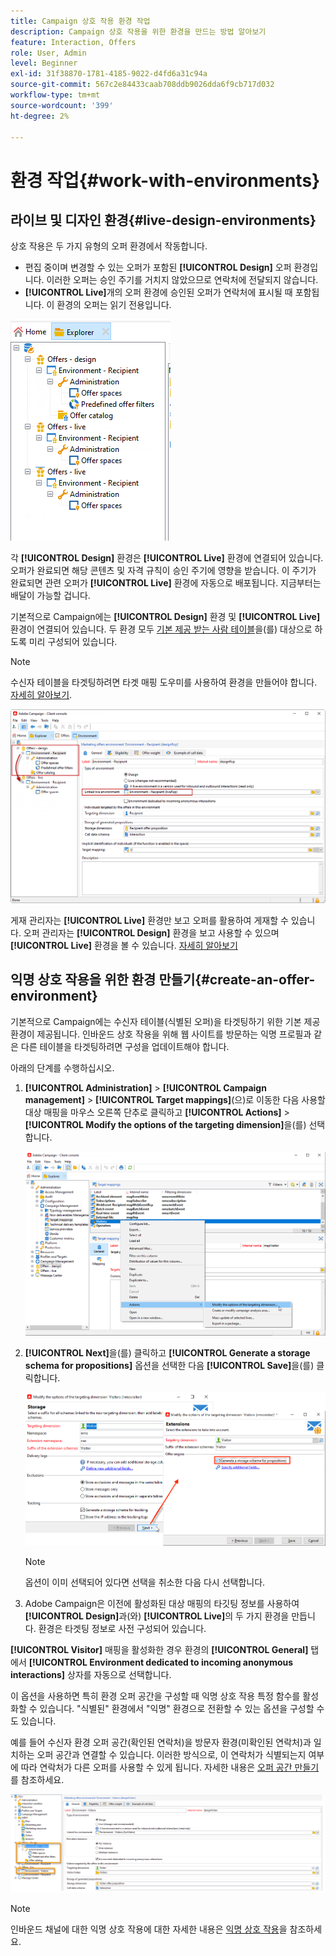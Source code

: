 ```yaml
---
title: Campaign 상호 작용 환경 작업
description: Campaign 상호 작용을 위한 환경을 만드는 방법 알아보기
feature: Interaction, Offers
role: User, Admin
level: Beginner
exl-id: 31f38870-1781-4185-9022-d4fd6a31c94a
source-git-commit: 567c2e84433caab708ddb9026dda6f9cb717d032
workflow-type: tm+mt
source-wordcount: '399'
ht-degree: 2%

---
```


# 환경 작업{#work-with-environments}

## 라이브 및 디자인 환경{#live-design-environments}

상호 작용은 두 가지 유형의 오퍼 환경에서 작동합니다.

* 편집 중이며 변경할 수 있는 오퍼가 포함된 **[!UICONTROL Design]** 오퍼 환경입니다. 이러한 오퍼는 승인 주기를 거치지 않았으므로 연락처에 전달되지 않습니다.
* **[!UICONTROL Live]**&#x200B;개의 오퍼 환경에 승인된 오퍼가 연락처에 표시될 때 포함됩니다. 이 환경의 오퍼는 읽기 전용입니다.

![](assets/offer_environments_overview_001.png)

각 **[!UICONTROL Design]** 환경은 **[!UICONTROL Live]** 환경에 연결되어 있습니다. 오퍼가 완료되면 해당 콘텐츠 및 자격 규칙이 승인 주기에 영향을 받습니다. 이 주기가 완료되면 관련 오퍼가 **[!UICONTROL Live]** 환경에 자동으로 배포됩니다. 지금부터는 배달이 가능할 겁니다.

기본적으로 Campaign에는 **[!UICONTROL Design]** 환경 및 **[!UICONTROL Live]** 환경이 연결되어 있습니다. 두 환경 모두 [기본 제공 받는 사람 테이블](../dev/datamodel.md#ootb-profiles)을(를) 대상으로 하도록 미리 구성되어 있습니다.

>[!NOTE]
>
>수신자 테이블을 타겟팅하려면 타겟 매핑 도우미를 사용하여 환경을 만들어야 합니다. [자세히 알아보기](#creating-an-offer-environment).

![](assets/offer_environments_overview_002.png)

게재 관리자는 **[!UICONTROL Live]** 환경만 보고 오퍼를 활용하여 게재할 수 있습니다. 오퍼 관리자는 **[!UICONTROL Design]** 환경을 보고 사용할 수 있으며 **[!UICONTROL Live]** 환경을 볼 수 있습니다. [자세히 알아보기](interaction-operators.md)

## 익명 상호 작용을 위한 환경 만들기{#create-an-offer-environment}

기본적으로 Campaign에는 수신자 테이블(식별된 오퍼)을 타겟팅하기 위한 기본 제공 환경이 제공됩니다. 인바운드 상호 작용을 위해 웹 사이트를 방문하는 익명 프로필과 같은 다른 테이블을 타겟팅하려면 구성을 업데이트해야 합니다.

아래의 단계를 수행하십시오.

1. **[!UICONTROL Administration]** > **[!UICONTROL Campaign management]** > **[!UICONTROL Target mappings]**(으)로 이동한 다음 사용할 대상 매핑을 마우스 오른쪽 단추로 클릭하고 **[!UICONTROL Actions]** > **[!UICONTROL Modify the options of the targeting dimension]**&#x200B;을(를) 선택합니다.

   ![](assets/offer_env_anonymous_001.png)

1. **[!UICONTROL Next]**&#x200B;을(를) 클릭하고 **[!UICONTROL Generate a storage schema for propositions]** 옵션을 선택한 다음 **[!UICONTROL Save]**&#x200B;을(를) 클릭합니다.

   ![](assets/offer_env_anonymous_002.png)

   >[!NOTE]
   >
   >옵션이 이미 선택되어 있다면 선택을 취소한 다음 다시 선택합니다.

1. Adobe Campaign은 이전에 활성화된 대상 매핑의 타깃팅 정보를 사용하여 **[!UICONTROL Design]**&#x200B;과(와) **[!UICONTROL Live]**&#x200B;의 두 가지 환경을 만듭니다. 환경은 타겟팅 정보로 사전 구성되어 있습니다.

**[!UICONTROL Visitor]** 매핑을 활성화한 경우 환경의 **[!UICONTROL General]** 탭에서 **[!UICONTROL Environment dedicated to incoming anonymous interactions]** 상자를 자동으로 선택합니다.

이 옵션을 사용하면 특히 환경 오퍼 공간을 구성할 때 익명 상호 작용 특정 함수를 활성화할 수 있습니다. &quot;식별된&quot; 환경에서 &quot;익명&quot; 환경으로 전환할 수 있는 옵션을 구성할 수도 있습니다.

예를 들어 수신자 환경 오퍼 공간(확인된 연락처)을 방문자 환경(미확인된 연락처)과 일치하는 오퍼 공간과 연결할 수 있습니다. 이러한 방식으로, 이 연락처가 식별되는지 여부에 따라 연락처가 다른 오퍼를 사용할 수 있게 됩니다. 자세한 내용은 [오퍼 공간 만들기](interaction-offer-spaces.md)를 참조하세요.

![](assets/offer_env_anonymous_003.png)

>[!NOTE]
>
>인바운드 채널에 대한 익명 상호 작용에 대한 자세한 내용은 [익명 상호 작용](anonymous-interactions.md)을 참조하세요.
